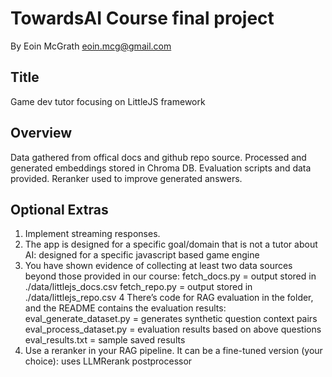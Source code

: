 # TowardsAI Course final project

By Eoin McGrath eoin.mcg@gmail.com

## Title
Game dev tutor focusing on LittleJS framework

## Overview
Data gathered from offical docs and github repo source.
Processed and generated embeddings stored in Chroma DB.
Evaluation scripts and data provided.
Reranker used to improve generated answers.

## Optional Extras
1.  Implement streaming responses.
2.  The app is designed for a specific goal/domain that is not a tutor about AI: designed for a specific javascript based game engine
3.  You have shown evidence of collecting at least two data sources beyond those provided in our course: 
  fetch_docs.py = output stored in ./data/littlejs_docs.csv
  fetch_repo.py = output stored in ./data/littlejs_repo.csv
4  There’s code for RAG evaluation in the folder, and the README contains the evaluation results:
  eval_generate_dataset.py = generates synthetic question context  pairs 
  eval_process_dataset.py  = evaluation results based on above questions
  eval_results.txt         = sample saved results
5. Use a reranker in your RAG pipeline. It can be a fine-tuned version (your choice): uses LLMRerank postprocessor
